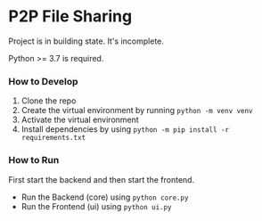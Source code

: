 # P2P File Sharing

Project is in building state. It's incomplete.

Python >= 3.7 is required.

### How to Develop

1. Clone the repo
2. Create the virtual environment by running `python -m venv venv`
3. Activate the virtual environment
4. Install dependencies by using `python -m pip install -r requirements.txt`

### How to Run
First start the backend and then start the frontend.
- Run the Backend (core) using `python core.py`
- Run the Frontend (ui) using `python ui.py`

